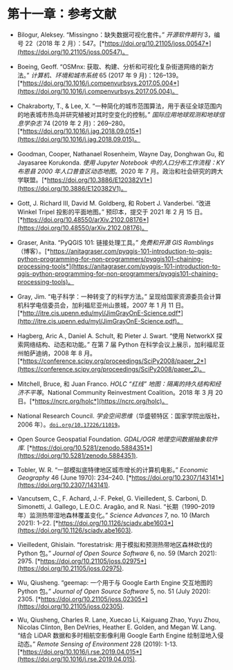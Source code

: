 # 第十一章：参考文献

+   Bilogur, Aleksey. “Missingno：缺失数据可视化套件。” *开源软件期刊* 3，编号 22（2018 年 2 月）：547。[*https://doi.org/10.21105/joss.00547*](https://doi.org/10.21105/joss.00547)。

+   Boeing, Geoff. “OSMnx: 获取、构建、分析和可视化复杂街道网络的新方法。” *计算机、环境和城市系统* 65 (2017 年 9 月)：126–139。[*https://doi.org/10.1016/j.compenvurbsys.2017.05.004*](https://doi.org/10.1016/j.compenvurbsys.2017.05.004)。

+   Chakraborty, T., & Lee, X. “一种简化的城市范围算法，用于表征全球范围内的地表城市热岛并研究植被对其时空变化的控制。” *国际应用地球观测和地球信息学杂志* 74 (2019 年 2 月)：269–280。[*https://doi.org/10.1016/j.jag.2018.09.015*](https://doi.org/10.1016/j.jag.2018.09.015)。

+   Goodman, Cooper, Nathanael Rosenheim, Wayne Day, Donghwan Gu, 和 Jayasaree Korukonda. *使用 Jupyter Notebook 中的人口分布工作流程：KY 布恩县 2000 年人口普查区动态地图*。2020 年 7 月。政治和社会研究的跨大学联盟。[*https://doi.org/10.3886/E120382V1*](https://doi.org/10.3886/E120382V1)。

+   Gott, J. Richard III, David M. Goldberg, 和 Robert J. Vanderbei. “改进 Winkel Tripel 投影的平面地图。” 预印本，提交于 2021 年 2 月 15 日。[*https://doi.org/10.48550/arXiv.2102.08176*](https://doi.org/10.48550/arXiv.2102.08176)。

+   Graser, Anita. “PyQGIS 101: 链接处理工具。” *免费和开源 GIS Ramblings*（博客）。[*https://anitagraser.com/pyqgis-101-introduction-to-qgis-python-programming-for-non-programmers/pyqgis101-chaining-processing-tools*](https://anitagraser.com/pyqgis-101-introduction-to-qgis-python-programming-for-non-programmers/pyqgis101-chaining-processing-tools)。

+   Gray, Jim. “电子科学：一种转变了的科学方法。” 呈现给国家资源委员会计算机科学电信委员会，加利福尼亚州山景城，2007 年 1 月 11 日。[*http://itre.cis.upenn.edu/myl/JimGrayOnE-Science.pdf*](http://itre.cis.upenn.edu/myl/JimGrayOnE-Science.pdf)。

+   Hagberg, Aric A., Daniel A. Schult, 和 Pieter J. Swart. “使用 NetworkX 探索网络结构、动态和功能。” 在第 7 届 Python 在科学会议上展示，加利福尼亚州帕萨迪纳，2008 年 8 月。[*https://conference.scipy.org/proceedings/SciPy2008/paper_2*](https://conference.scipy.org/proceedings/SciPy2008/paper_2)。

+   Mitchell, Bruce, 和 Juan Franco. *HOLC “红线” 地图：隔离的持久结构和经济不平等*。National Community Reinvestment Coalition。2018 年 3 月 20 日。[*https://ncrc.org/holc*](https://ncrc.org/holc)。

+   National Research Council. *学会空间思维*（华盛顿特区：国家学院出版社，2006 年）。[`doi.org/10.17226/11019`](https://doi.org/10.17226/11019)。

+   Open Source Geospatial Foundation. *GDAL/OGR 地理空间数据抽象软件库*. [*https://doi.org/10.5281/zenodo.5884351*](https://doi.org/10.5281/zenodo.5884351).

+   Tobler, W. R. “一部模拟底特律地区城市增长的计算机电影。” *Economic Geography* 46 (June 1970): 234–240\. [*https://doi.org/10.2307/143141*](https://doi.org/10.2307/143141).

+   Vancutsem, C., F. Achard, J.-F. Pekel, G. Vieilledent, S. Carboni, D. Simonetti, J. Gallego, L.E.O.C. Aragão, and R. Nasi. “长期（1990–2019 年）监测热带湿地森林覆盖变化。” *Science Advances* 7, no. 10 (March 2021): 1–22\. [*https://doi.org/10.1126/sciadv.abe1603*](https://doi.org/10.1126/sciadv.abe1603).

+   Vieilledent, Ghislain. “forestatrisk: 用于模拟和预测热带地区森林砍伐的 Python 包。” *Journal of Open Source Software* 6, no. 59 (March 2021): 2975\. [*https://doi.org/10.21105/joss.02975*](https://doi.org/10.21105/joss.02975).

+   Wu, Qiusheng. “geemap: 一个用于与 Google Earth Engine 交互地图的 Python 包。” *Journal of Open Source Software* 5, no. 51 (July 2020): 2305\. [*https://doi.org/10.21105/joss.02305*](https://doi.org/10.21105/joss.02305).

+   Wu, Qiusheng, Charles R. Lane, Xuecao Li, Kaiguang Zhao, Yuyu Zhou, Nicolas Clinton, Ben DeVries, Heather E. Golden, and Megan W. Lang. “结合 LiDAR 数据和多时相航空影像利用 Google Earth Engine 绘制湿地入侵动态。” *Remote Sensing of Environment* 228 (2019): 1-13\. [*https://doi.org/10.1016/j.rse.2019.04.015*](https://doi.org/10.1016/j.rse.2019.04.015).
